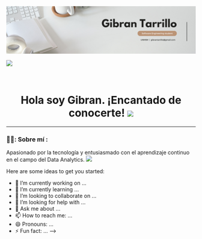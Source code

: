 <div id="header" align="center">
  <img decoding="async" src="https://github.com/gibrantarrillo/gibrantarrillo/blob/main/banner.png" width="800"/>
</div>

[![](https://img.shields.io/badge/LinkedIn-0077B5?style=for-the-badge&logo=linkedin&logoColor=white)](https://www.linkedin.com/in/gibrantarrillo/)

<div id="badges" align="center">
<img decoding="async" src="https://visitor-badge-reloaded.herokuapp.com/badge?page_id=gibrantarrillo.gibrantarrillo&color=00cf00" alt=""/>

<h1>
  Hola soy Gibran. ¡Encantado de conocerte!
  <img decoding="async" src="https://media.giphy.com/media/hvRJCLFzcasrR4ia7z/giphy.gif" width="30px"/>
</h1>

---
 <div id="header" align="left">

### 👨‍💻: Sobre mí :
Apasionado por la tecnología y entusiasmado con el aprendizaje continuo en el campo del Data Analytics. <img decoding="async" src="https://media.giphy.com/media/WUlplcMpOCEmTGBtBW/giphy.gif" width="30">

Here are some ideas to get you started:

- 🔭 I’m currently working on ...
- 🌱 I’m currently learning ...
- 👯 I’m looking to collaborate on ...
- 🤔 I’m looking for help with ...
- 💬 Ask me about ...
- 📫 How to reach me: ...
- 😄 Pronouns: ...
- ⚡ Fun fact: ...
-->
